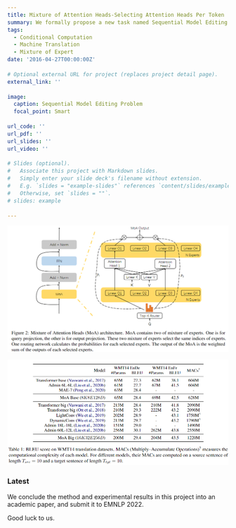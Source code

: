 ```yaml
---
title: Mixture of Attention Heads-Selecting Attention Heads Per Token
summary: We formally propose a new task named Sequential Model Editing Problem and propose a possible solution named T-Patcher
tags:
  - Conditional Computation
  - Machine Translation
  - Mixture of Expert
date: '2016-04-27T00:00:00Z'

# Optional external URL for project (replaces project detail page).
external_link: ''

image:
  caption: Sequential Model Editing Problem
  focal_point: Smart

url_code: ''
url_pdf: ''
url_slides: ''
url_video: ''

# Slides (optional).
#   Associate this project with Markdown slides.
#   Simply enter your slide deck's filename without extension.
#   E.g. `slides = "example-slides"` references `content/slides/example-slides.md`.
#   Otherwise, set `slides = ""`.
# slides: example

---
```



![Model Framework](model.png)

![Experimental Results](result.png)

### Latest

We conclude the method and experimental results in this project into an academic paper, and submit it to EMNLP 2022.

Good luck to us.
